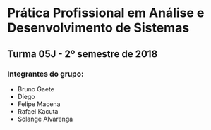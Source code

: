 # Prática Profissional em Análise e Desenvolvimento de Sistemas
## Turma 05J - 2º semestre de 2018

### Integrantes do grupo:

* Bruno Gaete
* Diego
* Felipe Macena
* Rafael Kacuta
* Solange Alvarenga

